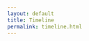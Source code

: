 ```yaml
---
layout: default
title: Timeline
permalink: timeline.html
---
```


<script type="text/javascript" src="/scripts/d3.min.js"></script>
<script type="text/javascript" src="/scripts/gantt-chart-d3.js"></script>
<script type="text/javascript" src="/scripts/gantt.js"></script>
